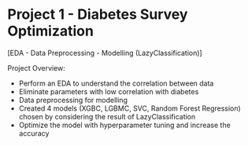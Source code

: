 # Project 1 - Diabetes Survey Optimization  
[EDA - Data Preprocessing - Modelling (LazyClassification)] 

Project Overview: 
* Perform an EDA to understand the correlation between data 
* Eliminate parameters with low correlation with diabetes 
* Data preprocessing for modelling  
* Created 4 models (XGBC, LGBMC, SVC, Random Forest Regression) chosen by considering the result of LazyClassification  
* Optimize the model with hyperparameter tuning and increase the accuracy 
